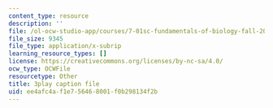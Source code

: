 ```yaml
---
content_type: resource
description: ''
file: /ol-ocw-studio-app/courses/7-01sc-fundamentals-of-biology-fall-2011/ee4afc4af1e756468001f0b298134f2b_tMr9XH64rtM.vtt
file_size: 9345
file_type: application/x-subrip
learning_resource_types: []
license: https://creativecommons.org/licenses/by-nc-sa/4.0/
ocw_type: OCWFile
resourcetype: Other
title: 3play caption file
uid: ee4afc4a-f1e7-5646-8001-f0b298134f2b
---
```

